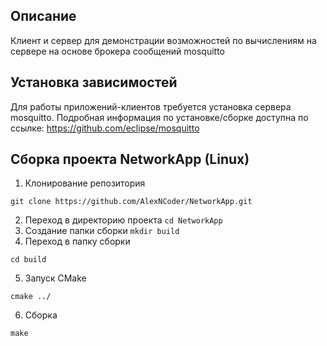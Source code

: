 ## Описание
Клиент и сервер для демонстрации возможностей по вычислениям на сервере на основе брокера сообщений mosquitto

## Установка зависимостей

Для работы приложений-клиентов требуется установка сервера mosquitto. Подробная информация по установке/сборке доступна по ссылке: https://github.com/eclipse/mosquitto

## Сборка проекта NetworkApp (Linux)
1. Клонирование репозитория

```git clone https://github.com/AlexNCoder/NetworkApp.git```

2. Переход в директорию проекта
```cd NetworkApp```
3. Создание папки сборки
```mkdir build```
4. Переход в папку сборки

```cd build```

5. Запуск CMake

```cmake ../```

6. Сборка

```make```

